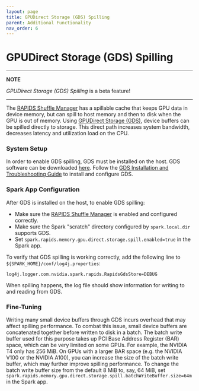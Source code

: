```yaml
---
layout: page
title: GPUDirect Storage (GDS) Spilling
parent: Additional Functionality
nav_order: 6
---
```

# GPUDirect Storage (GDS) Spilling
---
**NOTE**

_GPUDirect Storage (GDS) Spilling_ is a beta feature!

---
The [RAPIDS Shuffle Manager](rapids-shuffle.md) has a spillable cache that keeps GPU data in device
memory, but can spill to host memory and then to disk when the GPU is out of memory. Using
[GPUDirect Storage (GDS)](https://docs.nvidia.com/gpudirect-storage/), device buffers can be spilled
directly to storage. This direct path increases system bandwidth, decreases latency and 
utilization load on the CPU.

### System Setup
In order to enable GDS spilling, GDS must be installed on the host. GDS software can be 
downloaded [here](https://developer.nvidia.com/gpudirect-storage). Follow the
[GDS Installation and Troubleshooting Guide](
https://docs.nvidia.com/gpudirect-storage/troubleshooting-guide/index.html)
to install and configure GDS.

### Spark App Configuration
After GDS is installed on the host, to enable GDS spilling:
* Make sure the [RAPIDS Shuffle Manager](rapids-shuffle.md) is enabled and configured correctly.
* Make sure the Spark "scratch" directory configured by `spark.local.dir` supports GDS.
* Set `spark.rapids.memory.gpu.direct.storage.spill.enabled=true` in the Spark app.

To verify that GDS spilling is working correctly, add the following line to
`${SPARK_HOME}/conf/log4j.properties`:
```properties
log4j.logger.com.nvidia.spark.rapids.RapidsGdsStore=DEBUG
```
When spilling happens, the log file should show information for writing to and reading from GDS.

### Fine-Tuning
Writing many small device buffers through GDS incurs overhead that may affect spilling performance.
To combat this issue, small device buffers are concatenated together before written to disk in a 
batch. The batch write buffer used for this purpose takes up PCI Base Address Register (BAR) space, 
which can be very limited on some GPUs. For example, the NVIDIA T4 only has 256 MiB. On GPUs with a
larger BAR space (e.g. the NVIDIA V100 or the NVIDIA A100), you can increase the size of the 
batch write buffer, which may further improve spilling performance. To change the batch write buffer
size from the default 8 MiB to, say, 64 MiB, set
`spark.rapids.memory.gpu.direct.storage.spill.batchWriteBuffer.size=64m` in the Spark app.
